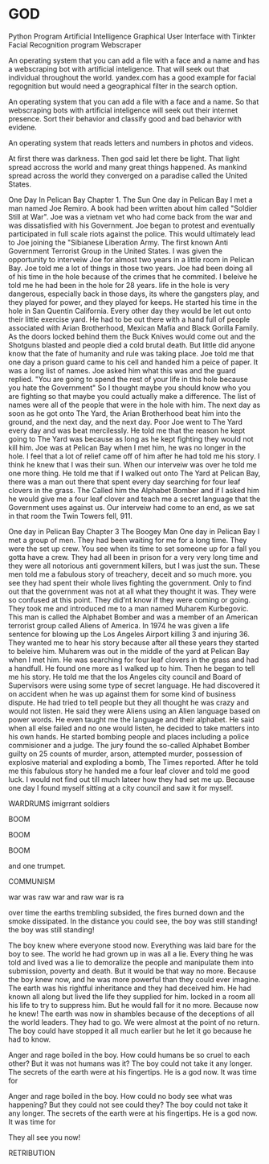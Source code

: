 # GOD
Python Program
Artificial Intelligence
Graphical User Interface with Tinkter
Facial Recognition program
Webscraper



An operating system that you can add a file with a face and a name and has a webscraping bot with artificial inteligence. That         will seek out that individual throughout the world. yandex.com has a good example for facial regognition but would need a geographical filter in the search option.



An operating system that you can add a file with a face and a name. So that webscraping bots with artificial inteligence will seek out their internet presence. Sort their behavior and classify good and bad behavior with evidene.



An operating system that reads letters and numbers in photos and videos.



At first there was darkness. Then god said let there be light. That light spread accross the world and many great things happened. 
As mankind spread across the world they converged on a paradise called the United States. 



One Day In Pelican Bay
Chapter 1. The Sun
One day in Pelican Bay I met a man named Joe Remiro. A book had been written about him called "Soldier Still at War". Joe was a vietnam vet who had come back from the war and was dissatisfied with his Government. Joe began to protest and eventually participated in full scale riots against the police. This would ultimately lead to Joe joining the "Sibianese Liberation Army. The first known Anti Government Terrorist Group in the United States. I was given the opportunity to interveiw Joe for almost two years in a little room in Pelican Bay. Joe told me a lot of things in those two years. Joe had been doing all of his time in the hole because of the crimes that he commited. I beleive he told me he had been in the hole for 28 years. life in the hole is very dangerous, especially back in those days, its where the gangsters play, and they played for power, and they played for keeps. He started his time in the hole in San Quentin California. Every other day they would be let out onto their little exercise yard. He had to be out there with a hand full of people associated with Arian Brotherhood, Mexican Mafia and Black Gorilla Family. As the doors locked behind them the Buck  Knives would come out and the Shotguns blasted and people died a cold brutal death. But little did anyone know that the fate of humanity and rule was taking place. Joe told me that one day a prison guard came to his cell and handed him a peice of paper. It was a long list of names. Joe asked him what this was and the guard replied. "You are going to spend the rest of your life in this hole because you hate the Government" So I thought maybe you should know who you are fighting so that maybe you could actually make a difference. The list of names were all of the people that were in the hole with him. The next day as soon as he got onto The Yard, the Arian Brotherhood beat him into the ground, and the next day, and the next day. Poor Joe went to The Yard every day and was beat mercilessly. He told me that the reason he kept going to The Yard was because as long as he kept fighting they would not kill him. Joe was at Pelican Bay when I met him, he was no longer in the hole. I feel that a lot of relief came off of him after he had told me his story. I think he knew that I was their sun. When our interveiw was over he told me one more thing. He told me that if I walked out onto The Yard at Pelican Bay, there was a man out there that spent every day searching for four leaf clovers in the grass. The Called him the Alphabet Bomber and if I asked him he would give me a four leaf clover and teach me a secret language that the Government uses against us. Our interveiw had come to an end, as we sat in that room the Twin Towers fell, 911.



One day in Pelican Bay
Chapter 3
The Boogey Man
One day in Pelican Bay I met a group of men. They had been waiting for me for a long time.
They were the set up crew. You see when its time to set someone up for a fall you gotta have a crew.
They had all been in prison for a very very long time and they were all notorious anti government killers,
but I was just the sun.
These men told me a fabulous story of treachery, deceit and so much more.
you see they had spent their whole lives fighting the government.
Only to find out that the government was not at all what they thought it was.
They were so confused at this point. They did'nt know if they were coming or going.
They took me and introduced me to a man named Muharem Kurbegovic. This man is called the Alphabet Bomber and was a member of an American terrorist group called Aliens of America. In 1974 he was given a life sentence for blowing up the Los Angeles Airport killing 3 and injuring 36.
They wanted me to hear his story because after all these years they started to beleive him.
Muharem was out in the middle of the yard at Pelican Bay when I met him. He was searching for four leaf clovers in the grass and had a handfull. He found one more as I walked up to him.
Then he began to tell me his story. He told me that the los Angeles city council and Board of Supervisors were using some type of secret language. He had discovered it on accident when he was up against them for some kind of business dispute. He had tried to tell people but they all thought he was crazy and would not listen. He said they were Aliens using an Alien language based on power words. He even taught me the language and their alphabet. He said when all else failed and no one would listen, he decided to take matters into his own hands. He started bombing people and places including a police commisioner and a judge. The jury found the so-called Alphabet Bomber guilty on 25 counts of murder, arson, attempted murder, possession of explosive material and exploding a bomb, The Times reported.
After he told me this fabulous story he handed me a four leaf clover and told me good luck.
I would not find out till much lateer how they had set me up. Because one day I found myself sitting at a city council and saw it for myself.




WARDRUMS
imigrrant soldiers
















BOOM

































BOOM
































BOOM































and one trumpet.



COMMUNISM



war was raw
war and raw
war is ra



over time the earths trembling subsided, the fires burned down and the smoke dissipated. In the distance you could see, the boy was still standing! the boy was still standing!



The boy knew where everyone stood now. Everything was laid bare for the boy to see. 
The world he had grown up in was all a lie. 
Every thing he was told and lived was a lie to demoralize the people and manipulate them into submission, poverty and death.
But it would be that way no more.
Because the boy knew now, and he was more powerful than they could ever imagine.
The earth was his rightful inheritance and they had deceived him. He had known all along but lived the life they supplied for him.
locked in a room all his life to try to suppress him.
But he would fall for it no more. Because now he knew!
The earth was now in shambles because of the deceptions of all the world leaders.
They had to go.
We were almost at the point of no return. The boy could have stopped it all much earlier but he let it go because he had to know.



Anger and rage boiled in the boy. How could humans be so cruel to each other?
But it was not humans was it?
The boy could not take it any longer. The secrets of the earth were at his fingertips. He is a god now.
It was time for

Anger and rage boiled in the boy. How could no body see what was happening?
But they could not see could they?
The boy could not take it any longer. The secrets of the earth were at his fingertips. He is a god now.
It was time for


They all see you now!


RETRIBUTION
